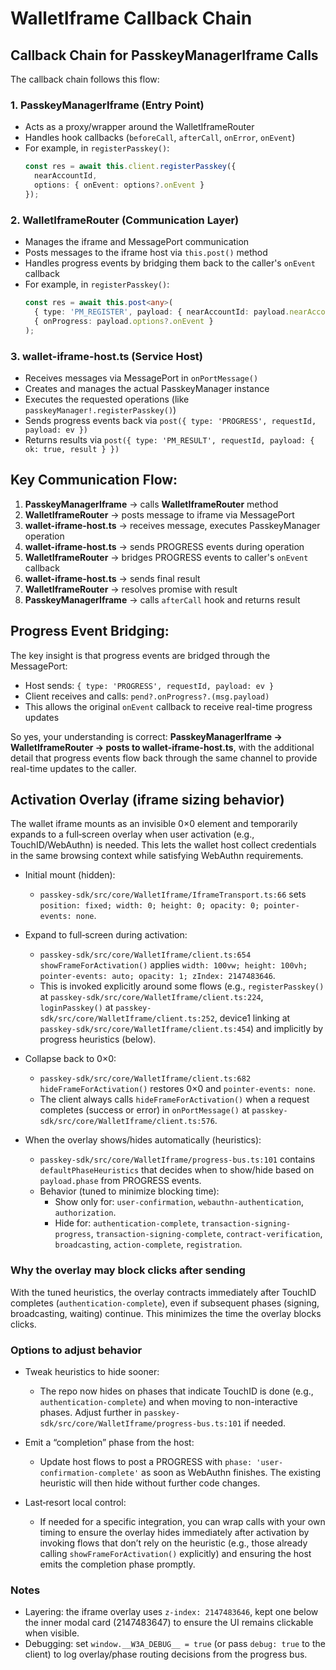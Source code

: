 # WalletIframe Callback Chain

## Callback Chain for PasskeyManagerIframe Calls

The callback chain follows this flow:

### 1. **PasskeyManagerIframe** (Entry Point)
- Acts as a proxy/wrapper around the WalletIframeRouter
- Handles hook callbacks (`beforeCall`, `afterCall`, `onError`, `onEvent`)
- For example, in `registerPasskey()`:
  ```typescript
  const res = await this.client.registerPasskey({
    nearAccountId,
    options: { onEvent: options?.onEvent }
  });
  ```

### 2. **WalletIframeRouter** (Communication Layer)
- Manages the iframe and MessagePort communication
- Posts messages to the iframe host via `this.post()` method
- Handles progress events by bridging them back to the caller's `onEvent` callback
- For example, in `registerPasskey()`:
  ```typescript
  const res = await this.post<any>(
    { type: 'PM_REGISTER', payload: { nearAccountId: payload.nearAccountId, options: safeOptions } },
    { onProgress: payload.options?.onEvent }
  );
  ```

### 3. **wallet-iframe-host.ts** (Service Host)
- Receives messages via MessagePort in `onPortMessage()`
- Creates and manages the actual PasskeyManager instance
- Executes the requested operations (like `passkeyManager!.registerPasskey()`)
- Sends progress events back via `post({ type: 'PROGRESS', requestId, payload: ev })`
- Returns results via `post({ type: 'PM_RESULT', requestId, payload: { ok: true, result } })`

## Key Communication Flow:

1. **PasskeyManagerIframe** → calls **WalletIframeRouter** method
2. **WalletIframeRouter** → posts message to iframe via MessagePort
3. **wallet-iframe-host.ts** → receives message, executes PasskeyManager operation
4. **wallet-iframe-host.ts** → sends PROGRESS events during operation
5. **WalletIframeRouter** → bridges PROGRESS events to caller's `onEvent` callback
6. **wallet-iframe-host.ts** → sends final result
7. **WalletIframeRouter** → resolves promise with result
8. **PasskeyManagerIframe** → calls `afterCall` hook and returns result

## Progress Event Bridging:

The key insight is that progress events are bridged through the MessagePort:
- Host sends: `{ type: 'PROGRESS', requestId, payload: ev }`
- Client receives and calls: `pend?.onProgress?.(msg.payload)`
- This allows the original `onEvent` callback to receive real-time progress updates

So yes, your understanding is correct: **PasskeyManagerIframe → WalletIframeRouter → posts to wallet-iframe-host.ts**, with the additional detail that progress events flow back through the same channel to provide real-time updates to the caller.

## Activation Overlay (iframe sizing behavior)

The wallet iframe mounts as an invisible 0×0 element and temporarily expands to a full‑screen overlay when user activation (e.g., TouchID/WebAuthn) is needed. This lets the wallet host collect credentials in the same browsing context while satisfying WebAuthn requirements.

- Initial mount (hidden):
  - `passkey-sdk/src/core/WalletIframe/IframeTransport.ts:66` sets `position: fixed; width: 0; height: 0; opacity: 0; pointer-events: none`.

- Expand to full‑screen during activation:
  - `passkey-sdk/src/core/WalletIframe/client.ts:654` `showFrameForActivation()` applies `width: 100vw; height: 100vh; pointer-events: auto; opacity: 1; zIndex: 2147483646`.
  - This is invoked explicitly around some flows (e.g., `registerPasskey()` at `passkey-sdk/src/core/WalletIframe/client.ts:224`, `loginPasskey()` at `passkey-sdk/src/core/WalletIframe/client.ts:252`, device1 linking at `passkey-sdk/src/core/WalletIframe/client.ts:454`) and implicitly by progress heuristics (below).

- Collapse back to 0×0:
  - `passkey-sdk/src/core/WalletIframe/client.ts:682` `hideFrameForActivation()` restores 0×0 and `pointer-events: none`.
  - The client always calls `hideFrameForActivation()` when a request completes (success or error) in `onPortMessage()` at `passkey-sdk/src/core/WalletIframe/client.ts:576`.

- When the overlay shows/hides automatically (heuristics):
  - `passkey-sdk/src/core/WalletIframe/progress-bus.ts:101` contains `defaultPhaseHeuristics` that decides when to show/hide based on `payload.phase` from PROGRESS events.
  - Behavior (tuned to minimize blocking time):
    - Show only for: `user-confirmation`, `webauthn-authentication`, `authorization`.
    - Hide for: `authentication-complete`, `transaction-signing-progress`, `transaction-signing-complete`, `contract-verification`, `broadcasting`, `action-complete`, `registration`.

### Why the overlay may block clicks after sending

With the tuned heuristics, the overlay contracts immediately after TouchID completes (`authentication-complete`), even if subsequent phases (signing, broadcasting, waiting) continue. This minimizes the time the overlay blocks clicks.

### Options to adjust behavior

- Tweak heuristics to hide sooner:
  - The repo now hides on phases that indicate TouchID is done (e.g., `authentication-complete`) and when moving to non-interactive phases. Adjust further in `passkey-sdk/src/core/WalletIframe/progress-bus.ts:101` if needed.

- Emit a “completion” phase from the host:
  - Update host flows to post a PROGRESS with `phase: 'user-confirmation-complete'` as soon as WebAuthn finishes. The existing heuristic will then hide without further code changes.

- Last‑resort local control:
  - If needed for a specific integration, you can wrap calls with your own timing to ensure the overlay hides immediately after activation by invoking flows that don’t rely on the heuristic (e.g., those already calling `showFrameForActivation()` explicitly) and ensuring the host emits the completion phase promptly.

### Notes

- Layering: the iframe overlay uses `z-index: 2147483646`, kept one below the inner modal card (2147483647) to ensure the UI remains clickable when visible.
- Debugging: set `window.__W3A_DEBUG__ = true` (or pass `debug: true` to the client) to log overlay/phase routing decisions from the progress bus.
